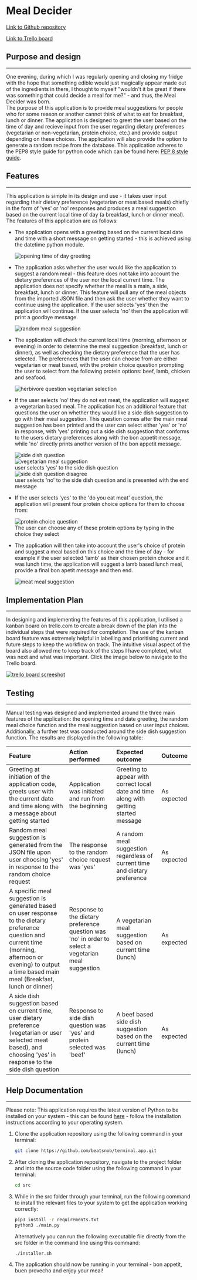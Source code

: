 # Meal Decider

[Link to Github repository](https://github.com/beatsnob/terminal.app)  

[Link to Trello board](https://trello.com/b/oJlvboIs/terminal-application)

## Purpose and design
---

One evening, during which I was regularly opening and closing my fridge with the hope that something edible would just magically appear made out of the ingredients in there, I thought to myself "wouldn't it be great if there was something that could decide a meal for me?" - and thus, the Meal Decider was born.  
The purpose of this application is to provide meal suggestions for people who for some reason or another cannot think of what to eat for breakfast, lunch or dinner. The application is designed to greet the user based on the time of day and recieve input from the user regarding dietary preferences (vegetarian or non-vegetarian, protein choice, etc.) and provide output depending on these choices. The application will also provide the option to generate a random recipe from the database. This application adheres to the PEP8 style guide for python code which can be found here: [PEP 8 style guide](https://peps.python.org/pep-0008/).

## Features
---

This application is simple in its design and use - it takes user input regarding their dietary preference (vegetarian or meat based meals) chiefly in the form of 'yes' or 'no' responses and produces a meal suggestion based on the current local time of day (a breakfast, lunch or dinner meal). The features of this application are as follows:

* The application opens with a greeting based on the current local date and time with a short message on getting started - this is achieved using the datetime python module.
  
  ![opening time of day greeting](docs/../../docs/time-greeting-1.png)
  
* The application asks whether the user would like the application to suggest a random meal - this feature does not take into account the dietary preferences of the user nor the local current time. The application does not specify whether the meal is a main, a side, breakfast, lunch or dinner. This feature will pull any of the meal objects from the imported JSON file and then ask the user whether they want to continue using the application. If the user selects 'yes' then the application will continue. If the user selects 'no' then the application will print a goodbye message.
  
  ![random meal suggestion](docs/../../docs/random-meal-question-2.png)
  
* The application will check the current local time (morning, afternoon or evening) in order to determine the meal suggestion (breakfast, lunch or dinner), as well as checking the dietary preference that the user has selected. The preferences that the user can choose from are either vegetarian or meat based, with the protein choice question prompting the user to select from the following protein options: beef, lamb, chicken and seafood.  
  
  ![herbivore question vegetarian selection](docs/../../docs/herbivore-question-disagree-3.png)

* If the user selects 'no' they do not eat meat, the application will suggest a vegetarian based meal. The application has an additional feature that questions the user on whether they would like a side dish suggestion to go with their meal suggestion. This question comes after the main meal suggestion has been printed and the user can select either 'yes' or 'no' in response, with 'yes' printing out a side dish suggestion that conforms to the users dietary preferences along with the bon appetit message, while 'no' directly prints another version of the bon appetit message.
  
  ![side dish question](docs/../../docs/side-dish-question-4.png)  
  ![vegetarian meal suggestion](../docs/vegetarian-suggestion-and-end-6.png)  
  user selects 'yes' to the side dish question  
  ![side dish question disagree](docs/../../docs/side-dish-disagree-5.png)  
  user selects 'no' to the side dish question and is presented with the end message

* If the user selects 'yes' to the 'do you eat meat' question, the application will present four protein choice options for them to choose from:
  
  ![protein choice question](docs/../../docs/herbivore-question-agree-7.png)  
  The user can choose any of these protein options by typing in the choice they select  
* The application will then take into account the user's choice of protein and suggest a meal based on this choice and the time of day - for example if the user selected 'lamb' as their chosen protein choice and it was lunch time, the application will suggest a lamb based lunch meal, provide a final bon apetit message and then end.
  
  ![meat meal suggestion](docs/../../docs/meat-meal-suggestion-8.png)

## Implementation Plan
---

In designing and implementing the features of this application, I utilised a kanban board on trello.com to create a break down of the plan into the individual steps that were required for completion. The use of the kanban board feature was extremely helpful in labelling and prioritising current and future steps to keep the workflow on track. The intuitive visual aspect of the board also allowed me to keep track of the steps I have completed, what was next and what was important. Click the image below to navigate to the Trello board.

[![trello board screeshot](/docs/trello-board.png)](https://trello.com/b/oJlvboIs/terminal-application)


## Testing  
---

Manual testing was designed and implemented around the three main features of the application: the opening time and date greeting, the random meal choice function and the meal suggestion based on user input choices. Additionally, a further test was conducted around the side dish suggestion function. The results are displayed in the following table:  

| Feature | Action performed | Expected outcome | Outcome |
| :---  | :---           | :---            | :---   |
|Greeting at initiation of the application code, greets user with the current date and time along with a message about getting started | Application was initiated and run from the beginning | Greeting to appear with correct local date and time along with getting started message | As expected
| Random meal suggestion is generated from the JSON file upon user choosing 'yes' in response to the random choice request | The response to the random choice request was 'yes' | A random meal suggestion regardless of current time and dietary preference | As expected
| A specific meal suggestion is generated based on user response to the dietary preference question and current time (morning, afternoon or evening) to output a time based main meal (Breakfast, lunch or dinner) | Response to the dietary preference question was 'no' in order to select a vegetarian meal suggestion | A vegetarian meal suggestion based on current time (lunch) | As expected
|A side dish suggestion based on current time, user dietary preference (vegetarian or user selected meat based), and choosing 'yes' in response to the side dish question | Response to side dish question was 'yes' and protein selected was 'beef' | A beef based side dish suggestion based on the current time (lunch) | As expected

## Help Documentation
---  

Please note: This application requires the latest version of Python to be installed on your system - this can be found [here](https://www.python.org/downloads/) - follow the installation instructions according to your operating system.

1. Clone the application repository using the following command in your terminal:  

   ```bash
   git clone https://github.com/beatsnob/terminal.app.git
   ```

2. After cloning the application repository, navigate to the project folder and into the source code folder using the following command in your terminal:

    ```bash
   cd src
   ```

3. While in the src folder through your terminal, run the following command to install the relevant files to your system to get the application working correctly:

   ```bash
   pip3 install -r requirements.txt
   python3 ./main.py
   ```
   Alternatively you can run the following executable file directly from the src folder in the command line using this command:

   ```bash
   ./installer.sh
   ```
4. The application should now be running in your terminal - bon appetit, buen provecho and enjoy your meal!
